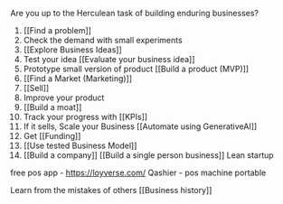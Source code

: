 Are you up to the Herculean task of building enduring businesses?

1. [[Find a problem]]
2. Check the demand with small experiments
3. [[Explore Business Ideas]]
4. Test your idea [[Evaluate your business idea]]
5. Prototype small version of product [[Build a product (MVP)]]
6. [[Find a Market (Marketing)]]
7. [[Sell]]
8. Improve your product
9. [[Build a moat]]
10. Track your progress with [[KPIs]]
11. If it sells, Scale your Business [[Automate using GenerativeAI]]
12. Get [[Funding]]
13. [[Use tested Business Model]]
14. [[Build a company]]
[[Build a single person business]]
Lean startup

free pos app - https://loyverse.com/
Qashier - pos machine portable

Learn from the mistakes of others [[Business history]]



